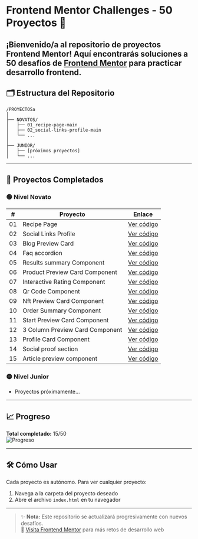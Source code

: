 # Frontend Mentor Challenges - 50 Proyectos 🚀

¡Bienvenido/a al repositorio de proyectos Frontend Mentor! Aquí encontrarás soluciones a **50 desafíos** de [Frontend Mentor](https://www.frontendmentor.io) para practicar desarrollo frontend.
---

## 🗂 Estructura del Repositorio
```text
/PROYECTOSa
│
├── NOVATOS/
│   ├── 01_recipe-page-main
│   ├── 02_social-links-profile-main
│   └── ...
│
├── JUNIOR/
│   ├── [próximos proyectos]
│   └── ...
```
---

## 📌 Proyectos Completados

### 🟢 Nivel Novato
| #   | Proyecto | Enlace |
|-----|----------|--------|
| 01  | Recipe Page | [Ver código](https://github.com/Ledyba-Dev/FRONTEND_MENTOR_50/tree/main/NOVATOS/NOVATOS_CODIGO_TERMINADO/01_recipe-page-main) |
| 02  | Social Links Profile | [Ver código](https://github.com/Ledyba-Dev/FRONTEND_MENTOR_50/tree/main/NOVATOS/NOVATOS_CODIGO_TERMINADO/02_social-links-profile-main) |
| 03  | Blog Preview Card | [Ver código](https://github.com/Ledyba-Dev/FRONTEND_MENTOR_50/tree/main/NOVATOS/NOVATOS_CODIGO_TERMINADO/03_blog-preview-card-main) |
| 04  | Faq accordion | [Ver código](https://github.com/Ledyba-Dev/FRONTEND_MENTOR_50/tree/main/NOVATOS/04_faq-accordion-main) |
| 05  | Results summary Component | [Ver código](https://github.com/Ledyba-Dev/FRONTEND_MENTOR_50/tree/main/NOVATOS/05_results-summary-component-main) |
| 06  | Product Preview Card Component | [Ver código](https://github.com/Ledyba-Dev/FRONTEND_MENTOR_50/tree/main/NOVATOS/06_product-preview-card-component-main) |
| 07  | Interactive Rating Component | [Ver código](https://github.com/Ledyba-Dev/FRONTEND_MENTOR_50/tree/main/NOVATOS/07_interactive-rating-component-main) |
| 08  | Qr Code Component | [Ver código](https://github.com/Ledyba-Dev/FRONTEND_MENTOR_50/tree/main/NOVATOS/08_qr-code-component-main) |
| 09  | Nft Preview Card Component | [Ver código](https://github.com/Ledyba-Dev/FRONTEND_MENTOR_50/tree/main/NOVATOS/09_nft-preview-card-component-main) |
| 10  | Order Summary Component | [Ver código](https://github.com/Ledyba-Dev/FRONTEND_MENTOR_50/tree/main/NOVATOS/10_order-summary-component-main) |
| 11  | Start Preview Card Component | [Ver código](https://github.com/Ledyba-Dev/FRONTEND_MENTOR_50/tree/main/NOVATOS/11_stats-preview-card-component-main) |
| 12  | 3 Column Preview Card Component | [Ver código](https://github.com/Ledyba-Dev/FRONTEND_MENTOR_50/tree/main/NOVATOS/12_3-column-preview-card-component-main) |
| 13  | Profile Card Component | [Ver código](https://github.com/Ledyba-Dev/FRONTEND_MENTOR_50/tree/main/NOVATOS/13_profile-card-component-main) |
| 14  | Social proof section | [Ver código](https://github.com/Ledyba-Dev/FRONTEND_MENTOR_50/tree/main/NOVATOS/14_social-proof-section-master) |
| 15  | Article preview component | [Ver código](https://github.com/Ledyba-Dev/FRONTEND_MENTOR_50/tree/main/NOVATOS/15_article-preview-component-master) |





### 🟡 Nivel Junior
* Proyectos próximamente...

---

## 📈 Progreso
**Total completado:** 15/50  
![Progreso](https://img.shields.io/badge/Progreso-15%2F50_(30%25)-brightgreen)

---

## 🛠 Cómo Usar
Cada proyecto es autónomo. Para ver cualquier proyecto:
1. Navega a la carpeta del proyecto deseado
2. Abre el archivo `index.html` en tu navegador

---

> ✨ **Nota:** Este repositorio se actualizará progresivamente con nuevos desafíos.  
> 🔗 [Visita Frontend Mentor](https://www.frontendmentor.io) para más retos de desarrollo web
